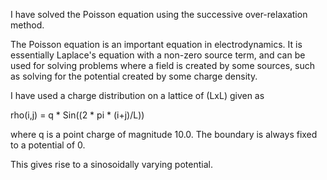 I have solved the Poisson equation using the successive over-relaxation method.

The Poisson equation is an important equation in electrodynamics. It is essentially Laplace's equation with a non-zero source term, and can be used for solving problems where a field is created by some sources, such as solving for the potential created by some charge density.

I have used a charge distribution on a lattice of (LxL) given as

rho(i,j) = q * Sin((2 * pi * (i+j)/L))

where q is a point charge of magnitude 10.0. The boundary is always fixed to a potential of 0.

This gives rise to a sinosoidally varying potential.